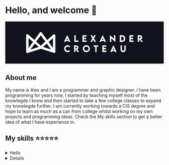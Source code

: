 # Hello, and welcome 👋 
<img src="https://raw.githubusercontent.com/Alexander14454/Alexander14454/master/github banner 3.png">


## About me 
<p>
My name is Alex and I am a programmer and graphic designer. I have been programming for years now, I started by teaching myself most of the knowlegde I know and then started to take a few college classes to expand my knowlegde further. I am currently working towards a CIS degree and hope to learn as much as a can from college whilst working on my own projects and programming ideas. Check the My skills section to get a better idea of what I have experience in. 
</p>

## My skills ⭐⭐⭐⭐⭐
<details>
<summary>Hello</summary>

</details>
<details>


## Follow me on ⬇️

